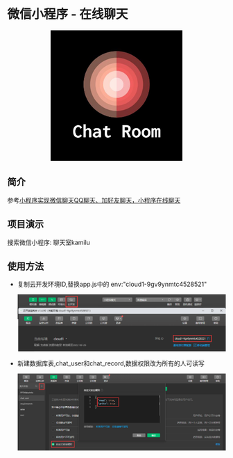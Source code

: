 # 微信小程序 - 在线聊天

<div align=center><img src="https://raw.githubusercontent.com/learner-lu/picbed/master/ad.jpg" height="300" alt="抚子妹妹"></div>


## 简介

参考[小程序实现微信聊天QQ聊天、加好友聊天，小程序在线聊天](https://www.bilibili.com/video/BV1Gf4y1M7sh?p=3&spm_id_from=pageDriver)

## 项目演示

搜索微信小程序: 聊天室kamilu


## 使用方法

- 复制云开发环境ID,替换app.js中的 env:"cloud1-9gv9ynmtc4528521"

  ![20220530231731](https://raw.githubusercontent.com/learner-lu/picbed/master/20220530231731.png)

- 新建数据库表,chat_user和chat_record,数据权限改为所有的人可读写

  ![20220530232831](https://raw.githubusercontent.com/learner-lu/picbed/master/20220530232831.png)
